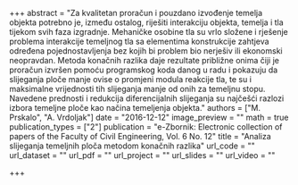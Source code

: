 +++
abstract = "Za kvalitetan proračun i pouzdano izvođenje temelja objekta potrebno je, između ostalog, riješiti interakciju objekta, temelja i tla tijekom svih faza izgradnje. Mehaničke osobine tla su vrlo složene i rješenje problema interakcije temeljnog tla sa elementima konstrukcije zahtjeva određena pojednostavljenja bez kojih bi problem bio nerješiv ili ekonomski neopravdan. Metoda konačnih razlika daje rezultate približne onima čiji je proračun izvršen pomoću programskog koda danog u radu i pokazuju da slijeganja ploče manje ovise o promjeni modula reakcije tla, te su i maksimalne vrijednosti tih slijeganja manje od onih za temeljnu stopu. Navedene prednosti i redukcija diferencijalnih slijeganja su najčešći razlozi izbora temeljne ploče kao načina temeljenja objekta."
authors = ["M. Prskalo", "A. Vrdoljak"]
date = "2016-12-12"
image_preview = ""
math = true
publication_types = ["2"]
publication = "e-Zbornik: Electronic collection of papers of the Faculty of Civil Engineering, Vol. 6 No. 12"
title = "Analiza slijeganja temeljnih ploča metodom konačnih razlika"
url_code = ""
url_dataset = ""
url_pdf = ""
url_project = ""
url_slides = ""
url_video = ""

+++

